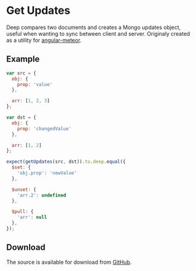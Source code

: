 # Get Updates

Deep compares two documents and creates a Mongo updates object, useful when wanting to sync between client and server.
Originaly created as a utility for [angular-meteor](https://github.com/DAB0mB/angular-meteor.git).

## Example

```js
var src = {
  obj: {
    prop: 'value'
  },

  arr: [1, 2, 3]
};

var dst = {
  obj: {
    prop: 'changedValue'
  },

  arr: [1, 2]
};

expect(getUpdates(src, dst)).to.deep.equal({
  $set: {
    'obj.prop': 'newValue'
  },

  $unset: {
    'arr.2': undefined
  },

  $pull: {
    'arr': null
  },
});
```

## Download
The source is available for download from [GitHub](http://github.com/DAB0mB/get-updates).